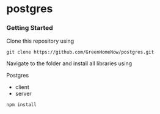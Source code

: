 # postgres

### Getting Started

Clone this repository using 
```
git clone https://github.com/GreenHomeNow/postgres.git
```

Navigate to the folder and install all libraries using 

 Postgres
   - client 
   - server

```
npm install 
```



